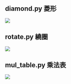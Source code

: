 ## diamond.py 菱形  
![](https://i.imgur.com/vGJMS6k.png)

## rotate.py 繞圈  
![](https://i.imgur.com/CBcMl0t.png)

## mul_table.py 乘法表  
![](https://i.imgur.com/ozPZsDh.png)